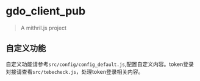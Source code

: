 # gdo_client_pub

> A mithril.js project

## 自定义功能
自定义功能请参考`src/config/config_default.js`,配置自定义内容。token登录对接请查看`src/tebecheck.js`，处理token登录相关内容。